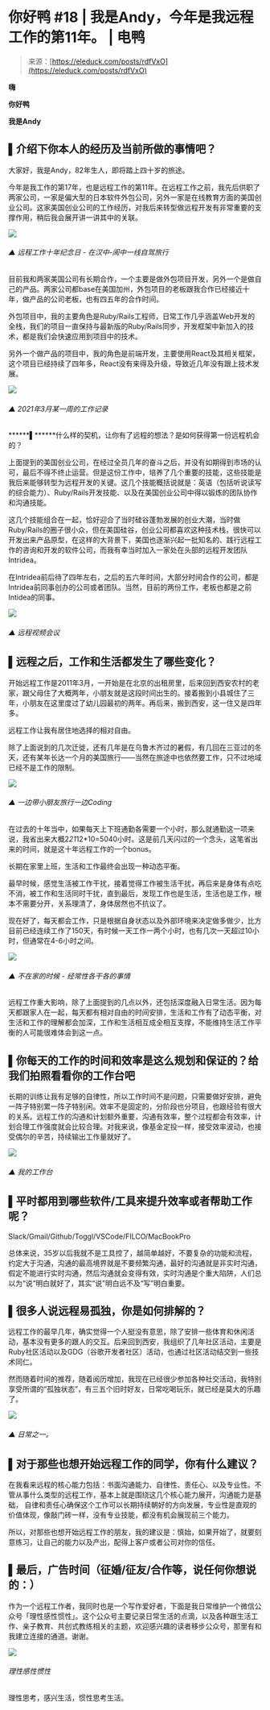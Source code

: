 <!--yml
category: 访谈
date: 2022-06-28 10:37:56
-->

# 你好鸭 #18 | 我是Andy，今年是我远程工作的第11年。 | 电鸭

> 来源：[https://eleduck.com/posts/rdfVxO](https://eleduck.com/posts/rdfVxO)

**嗨**

**你好鸭**

**我是Andy**

## ▌介绍下你本人的经历及当前所做的事情吧？

大家好，我是Andy，82年生人，即将踏上四十岁的旅途。

今年是我工作的第17年，也是远程工作的第11年。在远程工作之前，我先后供职了两家公司，一家是偏大型的日本软件外包公司，另外一家是在线教育方面的美国创业公司。这家美国创业公司的工作经历，对我后来转型做远程开发有非常重要的支撑作用，稍后我会展开讲一讲其中的关联。

[![](img/8fd08ffd569c06355f876d7603eb3627.png)](https://duckfiles.oss-cn-qingdao.aliyuncs.com/eleduck/image/d5a26952-c6b8-4c38-93ce-d6a43d591d07.png)

###### ▲ 远程工作十年纪念日 - 在汉中-阆中一线自驾旅行

目前我和两家美国公司有长期合作，一个主要是做外包项目开发，另外一个是做自己的产品。两家公司都base在美国加州，外包项目的老板跟我合作已经接近十年，做产品的公司老板，也有四五年的合作时间。

外包项目中，我的主要角色是Ruby/Rails工程师，日常工作几乎涵盖Web开发的全栈，我们的项目一直保持与最新版的Ruby/Rails同步，开发框架中新加入的技术，都是我们会快速应用到项目中的技术。

另外一个做产品的项目中，我的角色是前端开发，主要使用React及其相关框架，这个项目已经持续了四年多，React没有来得及升级，导致近几年没有跟上技术发展。

[![](img/1081b531fed923d8bf0b6a2cf377088f.png)](https://duckfiles.oss-cn-qingdao.aliyuncs.com/eleduck/image/016f631c-2daf-4f80-9cf2-9738d88ce97f.png)

###### ▲ 2021年3月某一周的工作记录

### 

******▌******什么样的契机，让你有了远程的想法？是如何获得第一份远程机会的？

上面提到的美国创业公司，在经过全员几年的奋斗之后，并没有如期得到市场的认可，最后不得不终止运营。但是这份工作中，培养了几个重要的技能，这些技能是我后来能够转型为远程开发的关键。这几个技能概括说就是：英语（包括听说读写的综合能力）、Ruby/Rails开发技能、以及在美国创业公司中得以锻炼的团队协作和沟通技能。

这几个技能组合在一起，恰好迎合了当时硅谷蓬勃发展的创业大潮，当时做Ruby/Rails的圈子很小众，但在美国硅谷，创业公司都喜欢这种技术栈，很快可以开发出来产品原型，在这样的大背景下，美国也逐渐兴起一批知名的、践行远程工作的咨询和开发的软件公司，而我有幸当时加入一家处在头部的远程开发团队Intridea。

在Intridea前后待了四年左右，之后的五六年时间，大部分时间合作的公司，都是Intridea前同事创办的公司或者团队。当然，目前的两份工作，老板也都是之前Intidea的同事。

[![](img/2398efb017fc1d652df0bac5b58c843c.png)](https://duckfiles.oss-cn-qingdao.aliyuncs.com/eleduck/image/40c4ef28-57cd-44b4-95d3-6e360b22de9f.png)

###### ▲ 远程视频会议

## ▌远程之后，工作和生活都发生了哪些变化？

开始远程工作是2011年3月，一开始是在北京的出租房里，后来回到西安农村的老家，跟父母住了大概两年，小朋友就是这段时间出生的。接着搬到小县城住了三年，小朋友在这里度过了幼儿园最初的两年。再后来，搬到西安，这一住又是四年多。

远程工作让我有居住地选择的相对自由。

除了上面说到的几次迁徙，还有几年是在乌鲁木齐过的暑假，有几回在三亚过的冬天，还有某年长达一个月的美国旅行——当然在旅途中也依然要工作，只不过地域已经不是工作的限制。

[![](img/e4e4cfb51b912894f254be64b918ccd4.png)](https://duckfiles.oss-cn-qingdao.aliyuncs.com/eleduck/image/721dbe27-1313-4dd8-8e76-7ec77a40507a.png)

###### ▲ 一边带小朋友旅行一边Coding

在过去的十年当中，如果每天上下班通勤各需要一个小时，那么就通勤这一项来说，我省出来大概2*21*12*10=5040小时。这是前几天闪过的一个念头，这笔省出来的时间，就是这十年远程工作的一个bonus。

长期在家里上班，生活和工作最终会出现一种动态平衡。

最早时候，感觉生活被工作干扰，接着觉得工作被生活干扰，再后来是身体有点吃不消，被工作和生活同时干扰，直到最后，发现工作也是生活，生活也是工作，根本不需要分开，关系理清了，身体居然也不抗议了。

现在好了，每天都会工作，只是根据自身状态以及外部环境来决定做多做少，比方目前已经连续工作了150天，有时候一天工作一两个小时，也有几次一天超过10小时，但通常在4-6小时之间。

[![](img/bbe0177f983d6cf910792240400db09b.png)](https://duckfiles.oss-cn-qingdao.aliyuncs.com/eleduck/image/5dbbb366-cc65-4c90-af0e-66b7c52d828b.png)

###### ▲ 不在家的时候 - 经常性各干各的事情

远程工作重大影响，除了上面提到的几点以外，还包括深度融入日常生活。因为每天都跟家人在一起，每天都有相对自由的时间安排，生活和工作有了动态平衡，对生活和工作的理解都会加深，工作和生活相互成全相互支撑，不能维持生活工作平衡的人可能很难体会到这一点。

## ▌你每天的工作的时间和效率是这么规划和保证的？给我们拍照看看你的工作台吧

​长期的训练让我有足够的自律性，所以工作时间不是问题，只需要做好安排，避免一阵子特别累一阵子特别闲。效率不是固定的，分阶段也分项目，也跟经验有很大的关系。远程工作的沟通和计划额外重要，沟通有效率，整个过程都会有效率，计划合理工作强度就会比较合理。对我来说，像基金定投一样，接受效率波动，也接受偶尔的辛苦，持续输出工作量就好了。

[![](img/3cb93484afe278de9fd2d4d69e6a88ec.png)](https://duckfiles.oss-cn-qingdao.aliyuncs.com/eleduck/image/b3e2effd-3fdf-4fce-9125-15e104696e8c.png)

###### ▲ 我的工作台

## ▌平时都用到哪些软件/工具来提升效率或者帮助工作呢？

Slack/Gmail/Github/Toggl/VSCode/FILCO/MacBookPro

总体来说，35岁以后我就不是工具控了，越简单越好，不要复杂的功能和流程，约定大于沟通，沟通的最高境界就是不要频繁沟通，最好的沟通就是非实时沟通，假定不能进行实时沟通，然后沟通就会变得有效，实时沟通是个重大陷阱，人们总以为“说”明白就好了，其实“说”明白远不及“写”明白重要。

## ▌很多人说远程易孤独，你是如何排解的？

远程工作的最早几年，确实觉得一个人挺没有意思，除了安排一些体育和休闲活动，基本没有更多的跟人的交互。后来回到西安，我组织了几年社区活动，主要是Ruby社区活动以及GDG（谷歌开发者社区）活动，也通过社区活动结交到一些技术同仁。

然而随着时间的推荐，随着阅历增加，我现在已经很少参加各种社交活动，我特别享受所谓的“孤独状态”，有三五个旧时好友，日常吃喝玩乐，就已经是莫大的乐趣了。

[![](img/09bb2ee5bcabe70813e3c304544fd7a1.png)](https://duckfiles.oss-cn-qingdao.aliyuncs.com/eleduck/image/a748ae91-ce2a-49d5-b240-e981ffa35a47.png)

###### ▲ 日常之一。

## ▌对于那些也想开始远程工作的同学，你有什么建议？

在我看来远程的核心能力包括：书面沟通能力、自律性、责任心、以及专业性。不管从事什么类型的远程工作，基本上就是围绕这几个核心能力展开，沟通能力是基础， 自律和责任心确保这个工作可以长期持续朝好的方向发展，专业性是直观的价值体现，像敲门砖一样，没有专业技能，都没有机会展现前三个能力。

所以，对那些也想开始远程工作的朋友，我的建议是：慎始，如果开始了，就要刻意练习，让自己的能力以及产出，配得上客户或者公司对你的信任。

## ▌最后，广告时间（征婚/征友/合作等，说任何你想说的：）

作为一个远程工作者，我同时也是一个写作爱好者，下面是我日常维护一个微信公众号「理性感性惯性」。这个公众号主要记录日常生活的点滴，以及各种跟生活工作、亲子教育、共创式教练相关的主题，欢迎感兴趣的读者移步公众号，那里有和我建立连接的通道。谢谢。

[![](img/158cd54e9c8f9e242c9f22c6419b18bb.png)](https://duckfiles.oss-cn-qingdao.aliyuncs.com/eleduck/image/8df6cc17-47f4-4dde-91fa-9c880e1f5118.png)

###### 理性感性惯性

理性思考，感兴生活，惯性思考生活。